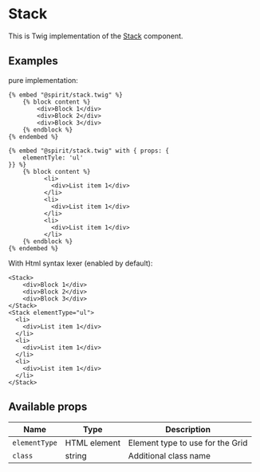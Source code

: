 # Stack

This is Twig implementation of the [Stack] component.

## Examples
pure implementation:
```twig
{% embed "@spirit/stack.twig" %}
    {% block content %}
        <div>Block 1</div>
        <div>Block 2</div>
        <div>Block 3</div>
    {% endblock %}
{% endembed %}

{% embed "@spirit/stack.twig" with { props: {
    elementTyle: 'ul'
}} %}
    {% block content %}
          <li>
            <div>List item 1</div>
          </li>
          <li>
            <div>List item 1</div>
          </li>
          <li>
            <div>List item 1</div>
          </li>
    {% endblock %}
{% endembed %}
```

With Html syntax lexer (enabled by default):
```twig
<Stack>
    <div>Block 1</div>
    <div>Block 2</div>
    <div>Block 3</div>
</Stack>
<Stack elementType="ul">
  <li>
    <div>List item 1</div>
  </li>
  <li>
    <div>List item 1</div>
  </li>
  <li>
    <div>List item 1</div>
  </li>
</Stack>
```

## Available props

| Name          | Type                          | Description                          |
|---------------|-------------------------------|--------------------------------------|
| `elementType` | HTML element                  | Element type to use for the Grid     |
| `class`       | string                        | Additional class name                |

[Stack]: https://github.com/lmc-eu/spirit-design-system/tree/main/packages/web/src/components/Stack